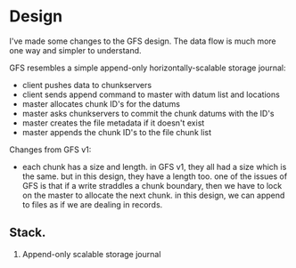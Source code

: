 Design
======

I've made some changes to the GFS design. The data flow is much more one way and simpler to understand.

GFS resembles a simple append-only horizontally-scalable storage journal:

 - client pushes data to chunkservers
 - client sends append command to master with datum list and locations
 - master allocates chunk ID's for the datums
 - master asks chunkservers to commit the chunk datums with the ID's
 - master creates the file metadata if it doesn't exist
 - master appends the chunk ID's to the file chunk list

Changes from GFS v1:

 - each chunk has a size and length. in GFS v1, they all had a size which is the same. but in this design, they have a length too. one of the issues of GFS is that if a write straddles a chunk boundary, then we have to lock on the master to allocate the next chunk. in this design, we can append to files as if we are dealing in records.

## Stack.

1. Append-only scalable storage journal